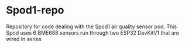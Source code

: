 # Spod1-repo
Repository for code dealing with the Spod1 air quality sensor pod.  This Spod uses 6 BME688 sensors run through two ESP32 DevKitV1 that are wired in series

